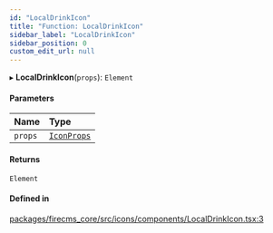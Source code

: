 ```yaml
---
id: "LocalDrinkIcon"
title: "Function: LocalDrinkIcon"
sidebar_label: "LocalDrinkIcon"
sidebar_position: 0
custom_edit_url: null
---
```


▸ **LocalDrinkIcon**(`props`): `Element`

#### Parameters

| Name | Type |
| :------ | :------ |
| `props` | [`IconProps`](../types/IconProps.md) |

#### Returns

`Element`

#### Defined in

[packages/firecms_core/src/icons/components/LocalDrinkIcon.tsx:3](https://github.com/FireCMSco/firecms/blob/d45f3739/packages/firecms_core/src/icons/components/LocalDrinkIcon.tsx#L3)
